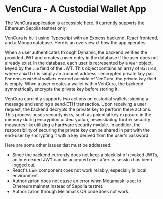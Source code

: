# VenCura - A Custodial Wallet App
The VenCura application is accessible [here](http://34.16.134.164:3000/). It currently supports the Ethereum Sepolia testnet only.

VenCura is built using Typescript with an Express backend, React frontend, and a Mongo database. Here is an overview of how the app operates:

When a user authenticates through Dynamic, the backend verifies the provided JWT and creates a user entry in the database if the user does not already exist. In the database, each user is represented by a `User` object, keyed by the `sub` field of the JWT. This object contains an array of `Wallet`s, where a `Wallet` is simply an account address - encrypted private key pair. For non-custodial wallets created outside of VenCura, the private key field is empty. When a user creates a wallet within VenCura, the backend symmetrically encrypts the private key before storing it.

VenCura currently supports two actions on custodial wallets: signing a message and sending a send-ETH transaction. Upon receiving a user request, the backend decrypts the private key to perform these actions. This process poses security risks, such as potential key exposure in the memory during encryption or decryption, necessitating further security measures like utilizing a hardware security module. In addition, the responsibility of securing the private key can be shared in part with the end-user by encrypting it with a key derived from the user's password.

Here are some other issues that must be addressed:
- Since the backend currently does not keep a blacklist of revoked JWTs, an intercepted JWT can be accepted even after its session has been logged out.
- React's `Link` component does not work reliably, especially in local environment. 
- Authorization does not cause an error when Metamask is set to Ethereum mainnet instead of Sepolia testnet.
- Authorization through Metamask QR code does not work.
